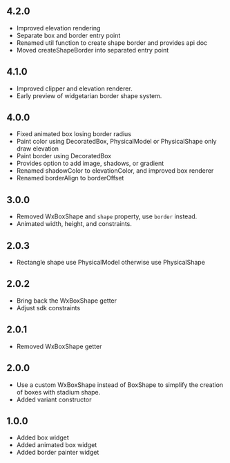 ## 4.2.0

* Improved elevation rendering
* Separate box and border entry point
* Renamed util function to create shape border and provides api doc
* Moved createShapeBorder into separated entry point

## 4.1.0

* Improved clipper and elevation renderer.
* Early preview of widgetarian border shape system.

## 4.0.0

* Fixed animated box losing border radius
* Paint color using DecoratedBox, PhysicalModel or PhysicalShape only draw elevation
* Paint border using DecoratedBox
* Provides option to add image, shadows, or gradient
* Renamed shadowColor to elevationColor, and improved box renderer
* Renamed borderAlign to borderOffset

## 3.0.0

* Removed WxBoxShape and `shape` property, use `border` instead.
* Animated width, height, and constraints.

## 2.0.3

* Rectangle shape use PhysicalModel otherwise use PhysicalShape

## 2.0.2

* Bring back the WxBoxShape getter
* Adjust sdk constraints

## 2.0.1

* Removed WxBoxShape getter

## 2.0.0

* Use a custom WxBoxShape instead of BoxShape to simplify the creation of boxes with stadium shape.
* Added variant constructor

## 1.0.0

* Added box widget
* Added animated box widget
* Added border painter widget
